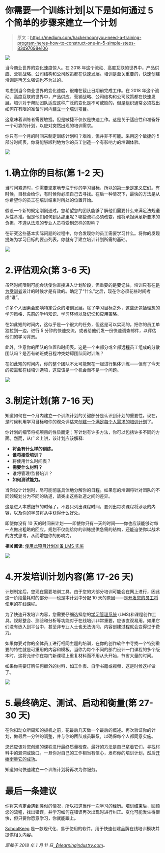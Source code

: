 # 你需要一个训练计划|以下是如何通过 5 个简单的步骤来建立一个计划

> 原文：<https://medium.com/hackernoon/you-need-a-training-program-heres-how-to-construct-one-in-5-simple-steps-83d97098e106>

![](img/32383eeb9750f8525317635d9667bcca.png)

当今商业世界的变化速度惊人。在 2018 年这个流动、高度互联的世界中，产品供应、营销战略、公司结构和公司政策都在快速发展。培训是至关重要的，快速创建培训是再怎么强调也不为过的。

考虑到当今商业世界的变化速度，很难在截止日期前完成工作。在 2018 年这个流动、高度互联的世界中，产品供应、营销战略、公司结构和公司政策都在快速发展。培训对于帮助团队适应这种广泛的变化是不可或缺的，但是组织通常必须找出如何在有限的准备时间内[建立一个培训项目](https://www.schoolkeep.com/beginners-guide-to-online-training)。

这意味着训练者需要敏捷。但是敏捷不仅仅是快速工作。这是关于适应性和准备好一个可靠的计划，以应对突然出现的培训需求。

你只有一个月的时间来制定训练计划吗？艰难，但并非不可能。采用这个敏捷的 5 部分时间表，你将能够顺利地为你的员工创造一个有影响力的培训体验。

![](img/7f17b4297df140d242bfbcab522eaf0c.png)

# 1.确立你的目标(第 1-2 天)

当时间紧迫时，你需要坚定地专注于你的学习目标，所以[的第一步是定义它们](https://www.schoolkeep.com/beginners-guide-to-online-training/define-persona-and-goals#step-content-1)。有时候，目标会给你，有时候你必须自己去寻找。在后一种情况下，最快的方法是从你希望你的员工在培训结束时所处的位置开始。

假设一个新的规定刚刚通过。您希望您的团队能够了解他们需要什么来满足法规遵从性基准。但是他们如何到达那里呢？哪些流程必须改变，谁将承担满足新要求的负担，不遵从法规的专业人员将受到怎样的影响？

在研究这些基本实际问题的过程中，你会发现你的员工需要学习什么。将你的发现提炼为学习目标的要点列表，你就有了建立培训计划所需的基础。

![](img/8ceb779d135cf1b993d6f42f6fa52a4e.png)

# 2.评估观众(第 3-6 天)

虽然时间限制可能会诱使你直接进入计划阶段，但重要的是要记住，培训只有在[是为受训者](https://www.schoolkeep.com/beginners-guide-to-online-training/engage-your-target-learners#step-content-4)设计的时候才是有效的。确定了“什么”之后，现在你必须花些时间考虑“谁”。

许多个人因素会影响特定受众的培训发展。除了学习目标之外，这些还包括理想的学习风格、先前的学科知识、学习环境以及记忆和应用策略。

在如此短的时间内，这似乎是一个很大的任务，但这是可以实现的。把你的员工单独拉到一边，进行 5 分钟的快速交流，或者给他们发一份快速调查邮件，以评估他们的学习背景。

此外，注意你的团队的位置和时间表。这是一个由部分或全部远程员工组成的分散团队吗？是否有轮班或日程冲突妨碍团队同时训练？

在如此短的时间内，你的整个团队不太可能聚在一起进行集体训练——但有了今天的按需和在线培训选项，这应该是一个机会而不是一个问题。

![](img/11f33a9c7186184f6882fd5f4413c420.png)

# 3.制定计划(第 7-16 天)

知道如何在一个月内建立一个训练计划的关键部分是认识到计划的重要性。现在，是时候利用学习目标和你的观众评估来[创建一个满足每个人需求的培训计划](https://www.schoolkeep.com/beginners-guide-to-online-training/outline-your-first-course#step-content-2)了。

你计划的细节将视项目的性质而定；写计划有许多方法，你可以包括许多不同的方面。然而，从广义上讲，该计划应该解释:

*   **将会有什么样的训练。**
*   **谁将接受培训？**
*   将使用什么时间表？
*   **需要什么材料？**
*   谁将管理/监督培训？
*   **如何测试能力。**

当你设计计划时，尽可能彻底具体地分解你的日程。如果您的培训将针对团队的不同领域划分为不同的轨道，请突出这些轨道之间的差异。

这是进入本质细节的时候了。不要只列出课程时间，要列出每次课程将涉及的内容，以及你的学员将从中获得什么好处。

即使你没有 10 天的时间来计划——即使你只有一天的时间——你也应该能够对每一点做出粗略的回应。规划不仅能给你的训练提供急需的结构，还能迫使你以战术的方式思考，从而增加你的影响力。

**相关阅读:** [使用此项目计划准备 LMS 实施](https://www.schoolkeep.com/blog/prepare-for-an-lms-implementation-with-this-project-plan)

![](img/a371193d744d603a426a8d9fd3c1b57e.png)

# 4.开发培训计划内容(第 17-26 天)

计划制定后，您现在需要培训工具。由于您的大部分培训可能会在网上进行，因此这一阶段最耗时的部分——也是本计划中分配 10 天的原因——是[开发您的员工将使用的在线课程](https://www.schoolkeep.com/beginners-guide-to-online-training/build-the-course#step-content-3)。

为了快速开发培训内容，您需要仔细选择您的[学习管理系统](https://www.schoolkeep.com/learning-management-systems) (LMS)和课程创作工具。视频整合、测验和分析等功能对于在线培训非常重要，应该直观易用。如果它们没有嵌入到平台中，甚至非专业人士也无法访问，内容创建过程就会变得过于费力。

如果你要对你的全体员工进行相同主题的培训，在你的创作软件中寻找一个特别重要的特性就是可重用的内容和模板。当你为每个不同的部门设计一门课程的多个版本时，这将允许你在每门新课程上重复材料而不用从头开始，节省大量的时间。

如果你需要订购任何额外的材料，如工作表、自学书籍或视频，这是时候这样做了。

![](img/c631858e38b02291328c2b1c94fb48f9.png)

# 5.最终确定、测试、启动和衡量(第 27-30 天)

在你扣动众所周知的扳机之前，花最后几天做一个最后的概述。再次验证你的计划，做最后一分钟的调整，并与你的团队成员联系，以确保每个人都同意实施。

您还应该对您创建的课程进行最终质量检查。最好的方法是自己拿着它们，寻找材料中的漏洞或缺口。一旦你对自己的工作相当有信心，发布你的培训计划，然后[开始衡量它的成功](https://www.schoolkeep.com/beginners-guide-to-online-training/measure-the-success-of-your-program#step-content-5)。

知道如何快速建立一个训练计划将再次为你服务。

# 最后一条建议

你将来肯定会遇到类似的情况，所以把这当作一次学习的经历。培训结束后，回顾您的流程，找出错误，并学习如何在错误再次出现时进行纠正。变化可能发生得很快，但只要你愿意学习，你就能跟上。

[SchoolKeep](https://www.schoolkeep.com/) 是一款现代化、易于使用的软件，用于快速创建品牌在线培训模块并提供相关内容。

*原载于 2018 年 1 月 11 日*[*【elearningindustry.com*](https://elearningindustry.com/training-program-to-meet-deadlines-5-easy-phases-build)*。*